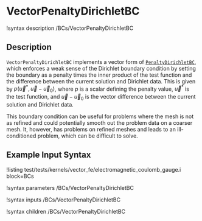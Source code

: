 # VectorPenaltyDirichletBC

!syntax description /BCs/VectorPenaltyDirichletBC

## Description

`VectorPenaltyDirichletBC` implements a vector form of [`PenaltyDirichletBC`](/PenaltyDirichletBC.md),
which enforces a weak sense of the Dirichlet boundary
condition by setting the boundary as a penalty times the inner product of the
test function and the difference between the current solution and Dirichlet
data. This is given by $p(\vec{u}^\ast, \vec{u} - \vec{u}_0)$, where $p$ is a
scalar defining the penalty value, $\vec{u}^\ast$ is the test function, and
$\vec{u} - \vec{u}_0$ is the vector difference between the current solution and
Dirichlet data.

This boundary condition can be useful for problems where the mesh is not as
refined and could potentially smooth out the problem data on a coarser mesh. It,
however, has problems on refined meshes and leads to an ill-conditioned problem,
which can be difficult to solve.

## Example Input Syntax

!listing test/tests/kernels/vector_fe/electromagnetic_coulomb_gauge.i block=BCs

!syntax parameters /BCs/VectorPenaltyDirichletBC

!syntax inputs /BCs/VectorPenaltyDirichletBC

!syntax children /BCs/VectorPenaltyDirichletBC
